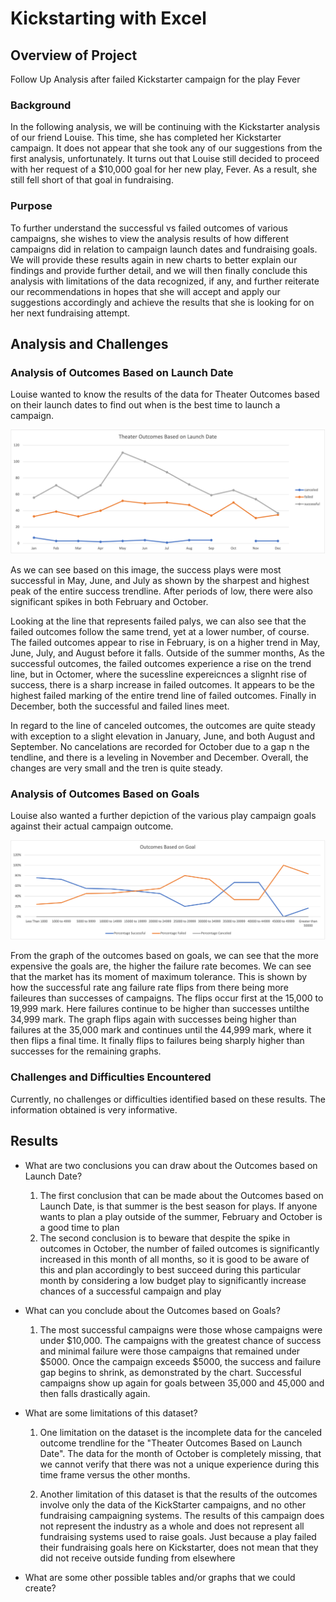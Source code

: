 # Kickstarting with Excel

## Overview of Project
Follow Up Analysis after failed Kickstarter campaign for the play Fever

### Background
In the following analysis, we will be continuing with the Kickstarter analysis of our friend Louise. This time, she has completed her Kickstarter campaign. It does not appear that she took any of our suggestions from the first analysis, unfortunately. It turns out that Louise still decided to proceed with her request of a $10,000 goal for her new play, Fever. As a result, she still fell short of that goal in fundraising. 

### Purpose
To further understand the successful vs failed outcomes of various campaigns, she wishes to view the analysis results of how different campaigns did in relation to campaign launch dates and fundraising goals. We will provide these results again in new charts to better explain our findings and provide further detail, and we will then finally conclude this analysis with limitations of the data recognized, if any, and further reiterate our recommendations in hopes that she will accept and apply our suggestions accordingly and achieve the results that she is looking for on her next fundraising attempt.


## Analysis and Challenges

### Analysis of Outcomes Based on Launch Date

Louise wanted to know the results of the data for Theater Outcomes based on their launch dates to find out when is the best time to launch a campaign.

![](Images/Theater_Outcomes_vs_Launch.png)

As we can see based on this image, the success plays were most successful in May, June, and July as shown by the sharpest and highest peak of the entire success trendline. After periods of low, there were also significant spikes in both February and October. 

Looking at the line that represents failed palys, we can also see that the failed outcomes follow the same trend, yet at a lower number, of course.  The failed outcomes appear to rise in February, is on a higher trend in May, June, July, and August before it falls. Outside of the summer months, As the successful outcomes, the failed outcomes experience a rise on the trend line, but in Octomer, where the sucessline expereicnces a slignht rise of success, there is a sharp increase in failed outcomes. It appears to be the highest failed marking of the entire trend line of failed outcomes. Finally in December, both the successful and failed lines meet. 

In regard to the line of canceled outcomes, the outcomes are quite steady with exception to a slight elevation in January, June, and both August and September. No cancelations are recorded for October due to a gap n the tendline, and there is a leveling in November and December. Overall, the changes are very small and the tren is quite steady.

### Analysis of Outcomes Based on Goals

Louise also wanted a further depiction of the various play campaign goals against their actual campaign outcome.

![](Images/Outcomes_vs_Goals.png)

From the graph of the outcomes based on goals, we can see that the more expensive the goals are, the higher the failure rate becomes. We can see that the market has its moment of maximum tolerance. This is shown by how the successful rate ang failure rate flips from there being more faileures than successes of campaigns. The flips occur first at the 15,000 to 19,999 mark. Here failures continue to be higher than successes untilthe 34,999 mark. The graph flips again with successes being higher than failures at the 35,000 mark and continues until the 44,999 mark, where it then flips a final time. It finally flips to failures being sharply higher than successes for the remaining graphs. 


### Challenges and Difficulties Encountered

Currently, no challenges or difficulties identified based on these results. The information obtained is very informative.


## Results

- What are two conclusions you can draw about the Outcomes based on Launch Date?
  1. The first conclusion that can be made about the Outcomes based on Launch Date, is that summer is the best season for plays. If anyone wants to plan a play outside of the summer, February and October is a good time to plan
  2. The second conclusion is to beware that despite the spike in outcomes in October, the number of failed outcomes is significantly increased in this month of all months, so it is good to be aware of this and plan accordingly to best succeed during this particular month by considering a low budget play to significantly increase chances of a successful campaign and play


- What can you conclude about the Outcomes based on Goals?

  1. The most successful campaigns were those whose campaigns were under $10,000. The campaigns with the greatest chance of success and minimal failure were those campaigns that remained under $5000. Once the campaign exceeds $5000, the success and failure gap begins to shrink, as demonstrated by the chart. Successful campaigns show up again for goals between 35,000 and 45,000 and then falls drastically again. 


- What are some limitations of this dataset?

  1. One limitation on the dataset is the incomplete data for the canceled outcome trendline for the "Theater Outcomes Based on Launch Date". The data for the month of October is completely missing, that we cannot verify that there was not a unique experience during this time frame versus the other months.

  2. Another limitation of this dataset is that the results of the outcomes involve only the data of the KickStarter campaigns, and no other fundraising campaigning systems. The results of this campaign does not represent the industry as a whole and does not represent all fundraising systems used to raise goals. Just because a play failed their fundraising goals here on Kickstarter, does not mean that they did not receive outside funding from elsewhere


- What are some other possible tables and/or graphs that we could create?


